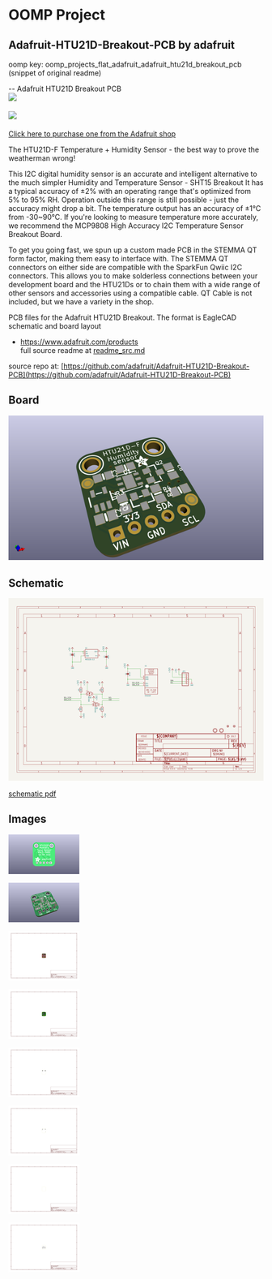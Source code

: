# OOMP Project  
## Adafruit-HTU21D-Breakout-PCB  by adafruit  
  
oomp key: oomp_projects_flat_adafruit_adafruit_htu21d_breakout_pcb  
(snippet of original readme)  
  
-- Adafruit HTU21D Breakout PCB  
<a href="http://www.adafruit.com/products/1899"><img src="assets/1899.jpg?raw=true" width="500px"><br/>  
<a href="http://www.adafruit.com/products/1899"><img src="assets/image.jpg?raw=true" width="500px"><br/>  
Click here to purchase one from the Adafruit shop</a>  
  
The HTU21D-F Temperature + Humidity Sensor - the best way to prove the weatherman wrong!  
  
This I2C digital humidity sensor is an accurate and intelligent alternative to the much simpler Humidity and Temperature Sensor - SHT15 Breakout It has a typical accuracy of ±2% with an operating range that's optimized from 5% to 95% RH. Operation outside this range is still possible - just the accuracy might drop a bit. The temperature output has an accuracy of ±1°C from -30~90°C. If you're looking to measure temperature more accurately, we recommend the MCP9808 High Accuracy I2C Temperature Sensor Breakout Board.  
  
To get you going fast, we spun up a custom made PCB in the STEMMA QT form factor, making them easy to interface with. The STEMMA QT connectors on either side are compatible with the SparkFun Qwiic I2C connectors. This allows you to make solderless connections between your development board and the HTU21Ds or to chain them with a wide range of other sensors and accessories using a compatible cable. QT Cable is not included, but we have a variety in the shop.  
  
PCB files for the Adafruit HTU21D Breakout. The format is EagleCAD schematic and board layout  
- https://www.adafruit.com/products  
  full source readme at [readme_src.md](readme_src.md)  
  
source repo at: [https://github.com/adafruit/Adafruit-HTU21D-Breakout-PCB](https://github.com/adafruit/Adafruit-HTU21D-Breakout-PCB)  
## Board  
  
[![working_3d.png](working_3d_600.png)](working_3d.png)  
## Schematic  
  
[![working_schematic.png](working_schematic_600.png)](working_schematic.png)  
  
[schematic pdf](working_schematic.pdf)  
## Images  
  
[![working_3D_bottom.png](working_3D_bottom_140.png)](working_3D_bottom.png)  
  
[![working_3D_top.png](working_3D_top_140.png)](working_3D_top.png)  
  
[![working_assembly_page_01.png](working_assembly_page_01_140.png)](working_assembly_page_01.png)  
  
[![working_assembly_page_02.png](working_assembly_page_02_140.png)](working_assembly_page_02.png)  
  
[![working_assembly_page_03.png](working_assembly_page_03_140.png)](working_assembly_page_03.png)  
  
[![working_assembly_page_04.png](working_assembly_page_04_140.png)](working_assembly_page_04.png)  
  
[![working_assembly_page_05.png](working_assembly_page_05_140.png)](working_assembly_page_05.png)  
  
[![working_assembly_page_06.png](working_assembly_page_06_140.png)](working_assembly_page_06.png)  
